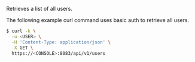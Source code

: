 Retrieves a list of all users.

The following example curl command uses basic auth to retrieve all users.

```bash
$ curl -k \
  -u <USER> \
  -H 'Content-Type: application/json' \
  -X GET \
  https://<CONSOLE>:8083/api/v1/users
```
